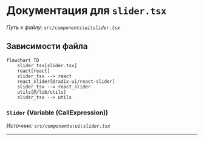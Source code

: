 # Документация для `slider.tsx`

*Путь к файлу: `src/components\ui\slider.tsx`*

## Зависимости файла

```mermaid
flowchart TD
    slider_tsx[slider.tsx]
    react[react]
    slider_tsx --> react
    react_slider[@radix-ui/react-slider]
    slider_tsx --> react_slider
    utils[@/lib/utils]
    slider_tsx --> utils
```

### `Slider` (Variable (CallExpression))

*Источник: `src/components\ui\slider.tsx`*

---
